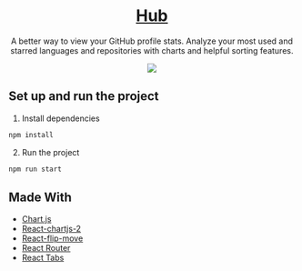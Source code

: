 <p align="center">
  <a href="https://spencerwc.github.io/hub/">
    <h1 align="center">Hub</h1>
  </a>
</p> 
<p align="center">
  A better way to view your GitHub profile stats. Analyze your most used and starred languages and repositories with charts and helpful sorting features.
</p>
<p align="center">
  <img src="https://user-images.githubusercontent.com/84942739/183583562-e4051748-cc5c-458c-a068-02850ff0dc4d.png" />
</p>

## Set up and run the project 

1. Install dependencies
```bash
npm install
```

2. Run the project
```bash
npm run start
```

## Made With
- [Chart.js](https://www.chartjs.org/)
- [React-chartjs-2](https://www.npmjs.com/package/react-chartjs-2)
- [React-flip-move](https://www.npmjs.com/package/react-flip-move)
- [React Router](https://reactrouter.com/)
- [React Tabs](https://www.npmjs.com/package/react-tabs)

